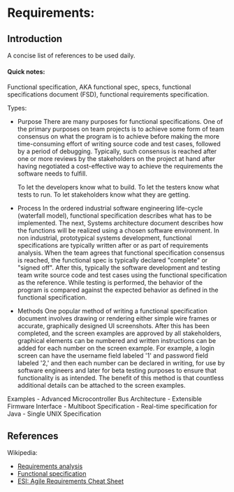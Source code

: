 # Requirements:

## Introduction
A concise list of references to be used daily.

#### Quick notes:

Functional specification, AKA functional spec, specs, functional specifications document (FSD), functional requirements specification.

Types:

* Purpose
There are many purposes for functional specifications. One of the primary purposes on team projects is to achieve some form of team consensus on what the program is to achieve before making the more time-consuming effort of writing source code and test cases, followed by a period of debugging. Typically, such consensus is reached after one or more reviews by the stakeholders on the project at hand after having negotiated a cost-effective way to achieve the requirements the software needs to fulfill.

    To let the developers know what to build.
    To let the testers know what tests to run.
    To let stakeholders know what they are getting.

* Process
In the ordered industrial software engineering life-cycle (waterfall model), functional specification describes what has to be implemented. The next, Systems architecture document describes how the functions will be realized using a chosen software environment. In non industrial, prototypical systems development, functional specifications are typically written after or as part of requirements analysis.
When the team agrees that functional specification consensus is reached, the functional spec is typically declared "complete" or "signed off". After this, typically the software development and testing team write source code and test cases using the functional specification as the reference. While testing is performed, the behavior of the program is compared against the expected behavior as defined in the functional specification.

* Methods
One popular method of writing a functional specification document involves drawing or rendering either simple wire frames or accurate, graphically designed UI screenshots. After this has been completed, and the screen examples are approved by all stakeholders, graphical elements can be numbered and written instructions can be added for each number on the screen example. For example, a login screen can have the username field labeled '1' and password field labeled '2,' and then each number can be declared in writing, for use by software engineers and later for beta testing purposes to ensure that functionality is as intended. The benefit of this method is that countless additional details can be attached to the screen examples. 

Examples
    - Advanced Microcontroller Bus Architecture
    - Extensible Firmware Interface
    - Multiboot Specification
    - Real-time specification for Java
    - Single UNIX Specification

## References
Wikipedia: 
* [Requirements analysis](https://en.wikipedia.org/wiki/Requirements_analysis)
* [Functional specification](https://en.wikipedia.org/wiki/Functional_specification)
* [ESI: Agile Requirements Cheat Sheet](/ESI-International_Agile-Requirements-Cheat-Sheet.pdf)

